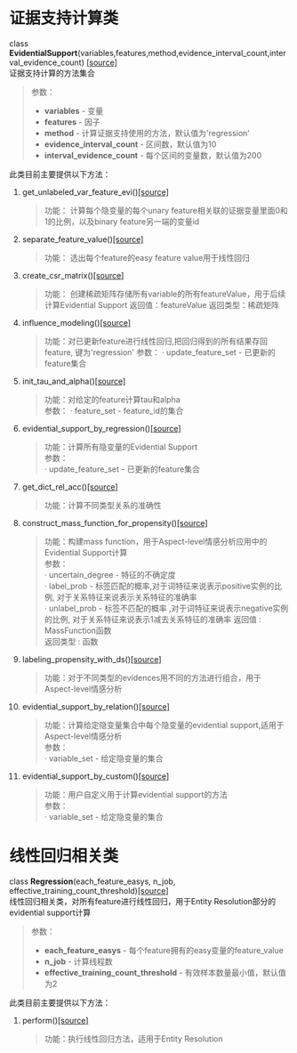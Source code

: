 # 证据支持计算类
class **EvidentialSupport**(variables,features,method,evidence_interval_count,interval_evidence_count) [[source]](../evidential_support.py)                
证据支持计算的方法集合
>参数：
> - **variables** - 变量
> - **features** - 因子
> - **method** - 计算证据支持使用的方法，默认值为'regression'
> - **evidence_interval_count** - 区间数，默认值为10
> - **interval_evidence_count** - 每个区间的变量数，默认值为200

此类目前主要提供以下方法：             
1. get_unlabeled_var_feature_evi()[[source]](../evidential_support.py)
    >功能： 计算每个隐变量的每个unary feature相关联的证据变量里面0和1的比例，以及binary feature另一端的变量id

2. separate_feature_value()[[source]](../evidential_support.py)
    >功能： 选出每个feature的easy feature value用于线性回归

3. create_csr_matrix()[[source]](../evidential_support.py)
    >功能： 创建稀疏矩阵存储所有variable的所有featureValue，用于后续计算Evidential Support
    >返回值：featureValue
    >返回类型：稀疏矩阵

4. influence_modeling()[[source]](../evidential_support.py)
    >功能：对已更新feature进行线性回归,把回归得到的所有结果存回feature, 键为'regression'
    >参数：
    > · update_feature_set - 已更新的feature集合

5. init_tau_and_alpha()[[source]](../evidential_support.py)
    >功能：对给定的feature计算tau和alpha  
    >参数：
    > · feature_set - feature_id的集合

6. evidential_support_by_regression()[[source]](../evidential_support.py)
    >功能：计算所有隐变量的Evidential Support  
    >参数：  
    > · update_feature_set - 已更新的feature集合

7. get_dict_rel_acc()[[source]](../evidential_support.py)
    >功能：计算不同类型关系的准确性

8. construct_mass_function_for_propensity()[[source]](../evidential_support.py)
    >功能：构建mass function，用于Aspect-level情感分析应用中的Evidential Support计算   
    >参数：  
    > · uncertain_degree - 特征的不确定度  
    > · label_prob - 标签匹配的概率,对于词特征来说表示positive实例的比例, 对于关系特征来说表示关系特征的准确率  
    > · unlabel_prob - 标签不匹配的概率 ,对于词特征来说表示negative实例的比例, 对于关系特征来说表示1减去关系特征的准确率
    >返回值 : MassFunction函数  
    >返回类型 : 函数  

9. labeling_propensity_with_ds()[[source]](../evidential_support.py)
    >功能：对于不同类型的evidences用不同的方法进行组合，用于Aspect-level情感分析

10. evidential_support_by_relation()[[source]](../evidential_support.py)
    >功能：计算给定隐变量集合中每个隐变量的evidential support,适用于Aspect-level情感分析  
    >参数：  
    > · variable_set - 给定隐变量的集合

11. evidential_support_by_custom()[[source]](../evidential_support.py)
    >功能：用户自定义用于计算evidential support的方法  
    >参数：  
    > · variable_set - 给定隐变量的集合

# 线性回归相关类
class **Regression**(each_feature_easys, n_job, effective_training_count_threshold)[[source]]([source])  
线性回归相关类，对所有feature进行线性回归，用于Entity Resolution部分的evidential support计算
> 参数：
> - **each_feature_easys** - 每个feature拥有的easy变量的feature_value  
> - **n_job** - 计算线程数  
> - **effective_training_count_threshold** - 有效样本数量最小值，默认值为2  

此类目前主要提供以下方法：
1. perform()[[source]](../evidential_support.py)
    >功能：执行线性回归方法，适用于Entity Resolution
